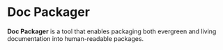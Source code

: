 # Doc Packager

**Doc Packager** is a tool that enables packaging both evergreen and living documentation into human-readable packages.

